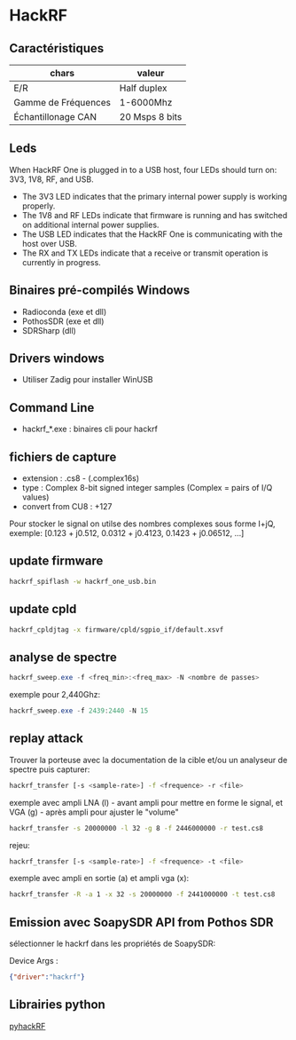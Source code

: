 # HackRF

## Caractéristiques

| chars | valeur |
|-------|----------|
| E/R | Half duplex |
| Gamme de Fréquences | 1-6000Mhz |
| Échantillonage CAN | 20 Msps 8 bits |


## Leds

When HackRF One is plugged in to a USB host, four LEDs should turn on: 3V3, 1V8, RF, and USB. 
* The 3V3 LED indicates that the primary internal power supply is working properly.
* The 1V8 and RF LEDs indicate that firmware is running and has switched on additional internal power supplies. 
* The USB LED indicates that the HackRF One is communicating with the host over USB.
* The RX and TX LEDs indicate that a receive or transmit operation is currently in progress.

## Binaires pré-compilés Windows

* Radioconda (exe et dll)
* PothosSDR (exe et dll)
* SDRSharp (dll)

## Drivers windows

* Utiliser Zadig pour installer WinUSB

## Command Line

* hackrf_*.exe : binaires cli pour hackrf

## fichiers de capture

* extension : .cs8 - (.complex16s) 
* type : Complex 8-bit signed integer samples (Complex = pairs of I/Q values)
* convert from CU8 : +127

Pour stocker le signal on utilse des nombres complexes sous forme I+jQ, exemple: [0.123 + j0.512, 0.0312 + j0.4123, 0.1423 + j0.06512, …]

## update firmware

```sh
hackrf_spiflash -w hackrf_one_usb.bin
```

## update cpld

```sh
hackrf_cpldjtag -x firmware/cpld/sgpio_if/default.xsvf
```

## analyse de spectre

```powershell
hackrf_sweep.exe -f <freq_min>:<freq_max> -N <nombre de passes>
```

exemple pour 2,440Ghz:

```powershell
hackrf_sweep.exe -f 2439:2440 -N 15
```

## replay attack

Trouver la porteuse avec la documentation de la cible et/ou un analyseur de spectre puis capturer:

```sh
hackrf_transfer [-s <sample-rate>] -f <frequence> -r <file>
```

exemple avec ampli LNA (l) - avant ampli pour mettre en forme le signal, et VGA (g) - après ampli pour ajuster le "volume"
```sh
hackrf_transfer -s 20000000 -l 32 -g 8 -f 2446000000 -r test.cs8
```

rejeu:

```sh
hackrf_transfer [-s <sample-rate>] -f <frequence> -t <file>
```

exemple avec ampli en sortie (a) et ampli vga (x):

```sh
hackrf_transfer -R -a 1 -x 32 -s 20000000 -f 2441000000 -t test.cs8
```

## Emission avec SoapySDR API from Pothos SDR

sélectionner le hackrf dans les propriétés de SoapySDR:

Device Args : 
```json
{"driver":"hackrf"}
```

## Librairies python

[pyhackRF](https://github.com/dressel/pyhackrf/tree/master#quick-example)


